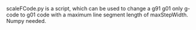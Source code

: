scaleFCode.py is a script, which can be used to change a g91 g01 only
g-code to g01 code with a maximum line segment  length of maxStepWidth.
Numpy needed.